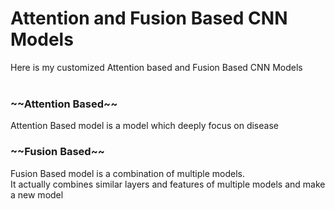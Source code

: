 # Attention and Fusion Based CNN Models
Here is my customized Attention based and Fusion Based CNN Models
<br/> <br/>
<h3>~~Attention Based~~</h3>
Attention Based model is a model which deeply focus on disease
<h3>~~Fusion Based~~</h3>
Fusion Based model is a combination of multiple models.<br/>
It actually combines similar layers and features of multiple models and make a new model
